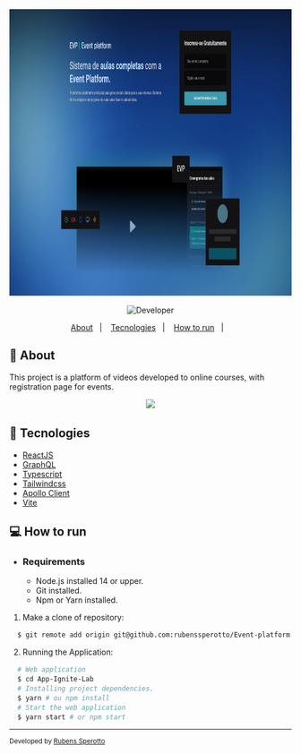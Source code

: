 <div align="center">
    <img src="https://raw.githubusercontent.com/RSB10/Event-platform/main/src/assets/screencapture-localhost-3000-2022-07-05-17_42_14.png" height="512px"/>         
</div>
    
<p align="center">   
  <img alt="Developer" src="https://img.shields.io/badge/By-rubenssperotto-blue" >  
</p>
<p align="center">
  <a href="#about">About</a>&nbsp;&nbsp;&nbsp;|&nbsp;&nbsp;&nbsp;
  <a href="#tecnologies">Tecnologies</a>&nbsp;&nbsp;&nbsp;|&nbsp;&nbsp;&nbsp;
  <a href="#how-to-run">How to run</a>&nbsp;&nbsp;&nbsp;|&nbsp;&nbsp;&nbsp; 
</p>

## 📝 About

This project is a platform of videos developed to online courses, with registration page for events.
<div align="center">
    <img src="https://github.com/rubenssperotto/Event-platform/blob/main/src/assets/ezgif.com-gif-maker.gif?raw=true"512px"/>         
</div>

## 🚀 Tecnologies

- [ReactJS](https://reactjs.org/)
- [GraphQL](https://graphql.org/)
- [Typescript](https://www.typescriptlang.org/)
- [Tailwindcss](https://tailwindcss.com/)
- [Apollo Client](https://www.apollographql.com/)
- [Vite](https://vitejs.dev/)

## 💻 How to run

- ### **Requirements**

  - Node.js installed 14 or upper.
  - Git installed.
  - Npm or Yarn installed.

1. Make a clone of repository:

```sh
  $ git remote add origin git@github.com:rubenssperotto/Event-platform.git
```

2. Running the Application:

```sh
  # Web application
  $ cd App-Ignite-Lab
  # Installing project dependencies.
  $ yarn # ou npm install
  # Start the web application
  $ yarn start # or npm start
```

---
<sup>Developed by [Rubens Sperotto](https://github.com/rubenssperotto)</sup>
